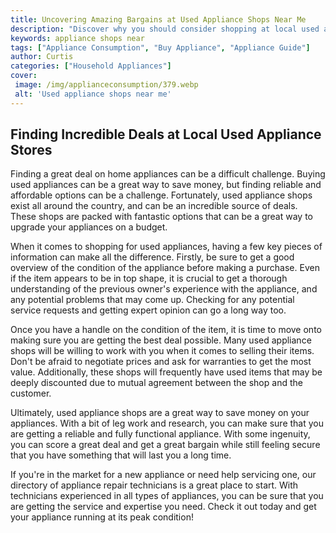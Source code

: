 ```yaml
---
title: Uncovering Amazing Bargains at Used Appliance Shops Near Me
description: "Discover why you should consider shopping at local used appliance stores to get amazing deals on quality items Find out what to keep an eye out for when youre shopping for cost-effective appliances"
keywords: appliance shops near
tags: ["Appliance Consumption", "Buy Appliance", "Appliance Guide"]
author: Curtis
categories: ["Household Appliances"]
cover: 
 image: /img/applianceconsumption/379.webp
 alt: 'Used appliance shops near me'
---
```

## Finding Incredible Deals at Local Used Appliance Stores

Finding a great deal on home appliances can be a difficult challenge. Buying used appliances can be a great way to save money, but finding reliable and affordable options can be a challenge. Fortunately, used appliance shops exist all around the country, and can be an incredible source of deals. These shops are packed with fantastic options that can be a great way to upgrade your appliances on a budget.

When it comes to shopping for used appliances, having a few key pieces of information can make all the difference. Firstly, be sure to get a good overview of the condition of the appliance before making a purchase. Even if the item appears to be in top shape, it is crucial to get a thorough understanding of the previous owner's experience with the appliance, and any potential problems that may come up. Checking for any potential service requests and getting expert opinion can go a long way too.

Once you have a handle on the condition of the item, it is time to move onto making sure you are getting the best deal possible. Many used appliance shops will be willing to work with you when it comes to selling their items. Don't be afraid to negotiate prices and ask for warranties to get the most value. Additionally, these shops will frequently have used items that may be deeply discounted due to mutual agreement between the shop and the customer.

Ultimately, used appliance shops are a great way to save money on your appliances. With a bit of leg work and research, you can make sure that you are getting a reliable and fully functional appliance. With some ingenuity, you can score a great deal and get a great bargain while still feeling secure that you have something that will last you a long time. 

If you're in the market for a new appliance or need help servicing one, our directory of appliance repair technicians is a great place to start. With technicians experienced in all types of appliances, you can be sure that you are getting the service and expertise you need. Check it out today and get your appliance running at its peak condition!
